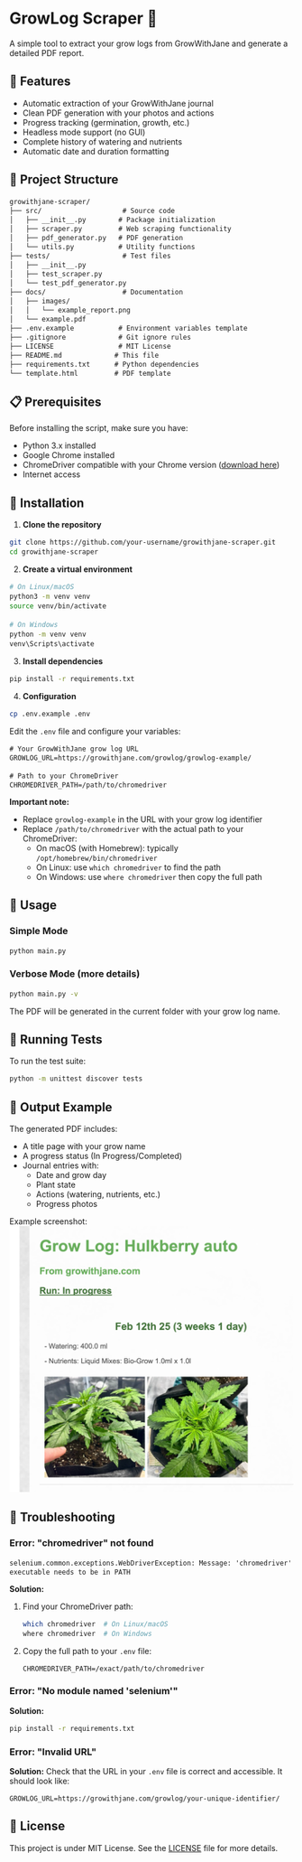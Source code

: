 # GrowLog Scraper 🌱

A simple tool to extract your grow logs from GrowWithJane and generate a detailed PDF report.

## 🚀 Features

- Automatic extraction of your GrowWithJane journal
- Clean PDF generation with your photos and actions
- Progress tracking (germination, growth, etc.)
- Headless mode support (no GUI)
- Complete history of watering and nutrients
- Automatic date and duration formatting

## 📂 Project Structure

```
growithjane-scraper/
├── src/                    # Source code
│   ├── __init__.py        # Package initialization
│   ├── scraper.py         # Web scraping functionality
│   ├── pdf_generator.py   # PDF generation
│   └── utils.py           # Utility functions
├── tests/                  # Test files
│   ├── __init__.py
│   ├── test_scraper.py
│   └── test_pdf_generator.py
├── docs/                   # Documentation
│   ├── images/
│   │   └── example_report.png
│   └── example.pdf
├── .env.example           # Environment variables template
├── .gitignore             # Git ignore rules
├── LICENSE                # MIT License
├── README.md             # This file
├── requirements.txt      # Python dependencies
└── template.html         # PDF template
```

## 📋 Prerequisites

Before installing the script, make sure you have:

- Python 3.x installed
- Google Chrome installed
- ChromeDriver compatible with your Chrome version ([download here](https://sites.google.com/chromium.org/driver/))
- Internet access

## 💾 Installation

1. **Clone the repository**
```bash
git clone https://github.com/your-username/growithjane-scraper.git
cd growithjane-scraper
```

2. **Create a virtual environment**
```bash
# On Linux/macOS
python3 -m venv venv
source venv/bin/activate

# On Windows
python -m venv venv
venv\Scripts\activate
```

3. **Install dependencies**
```bash
pip install -r requirements.txt
```

4. **Configuration**
```bash
cp .env.example .env
```

Edit the `.env` file and configure your variables:
```plaintext
# Your GrowWithJane grow log URL
GROWLOG_URL=https://growithjane.com/growlog/growlog-example/

# Path to your ChromeDriver
CHROMEDRIVER_PATH=/path/to/chromedriver
```

**Important note:** 
- Replace `growlog-example` in the URL with your grow log identifier
- Replace `/path/to/chromedriver` with the actual path to your ChromeDriver:
  - On macOS (with Homebrew): typically `/opt/homebrew/bin/chromedriver`
  - On Linux: use `which chromedriver` to find the path
  - On Windows: use `where chromedriver` then copy the full path

## 🎯 Usage

### Simple Mode
```bash
python main.py
```

### Verbose Mode (more details)
```bash
python main.py -v
```

The PDF will be generated in the current folder with your grow log name.

## 🧪 Running Tests

To run the test suite:
```bash
python -m unittest discover tests
```

## 📸 Output Example

The generated PDF includes:
- A title page with your grow name
- A progress status (In Progress/Completed)
- Journal entries with:
  - Date and grow day
  - Plant state
  - Actions (watering, nutrients, etc.)
  - Progress photos

Example screenshot:
![Example Report](docs/images/example_report.png)

## 🔧 Troubleshooting

### Error: "chromedriver" not found
```
selenium.common.exceptions.WebDriverException: Message: 'chromedriver' executable needs to be in PATH
```
**Solution:** 
1. Find your ChromeDriver path:
   ```bash
   which chromedriver  # On Linux/macOS
   where chromedriver  # On Windows
   ```
2. Copy the full path to your `.env` file:
   ```plaintext
   CHROMEDRIVER_PATH=/exact/path/to/chromedriver
   ```

### Error: "No module named 'selenium'"
**Solution:**
```bash
pip install -r requirements.txt
```

### Error: "Invalid URL"
**Solution:**
Check that the URL in your `.env` file is correct and accessible. It should look like:
```plaintext
GROWLOG_URL=https://growithjane.com/growlog/your-unique-identifier/
```

## 📄 License

This project is under MIT License. See the [LICENSE](LICENSE) file for more details.